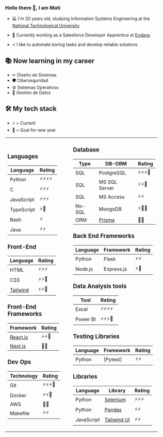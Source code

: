 ### Hello there 👋, I am Mati

- 💻 I'm 20 years old, studying Information Systems Engineering at the [National Technological University](http://www.frba.utn.edu.ar/).

- 🚀 Currently working as a Salesforce Developer Apprentice at [Endava](https://www.endava.com/).
  
- 🔥 I like to automate boring tasks and develop reliable solutions.


## 📚 Now learning in my career
- ✏ Diseño de Sistemas
- 🛡 Ciberseguridad
- ⚙ Sistemas Operativos
- 💾 Gestión de Datos


## 🛠 My tech stack

- ⚡ = Current
- 🎯 = Goal for new year


<table>
  <tr>
    <td>
  
### Languages

| Language   | Rating     |
| ---------- | ---------- |
| Python     | ⚡⚡⚡⚡  |
| C          | ⚡⚡⚡    |
| JavaScript | ⚡⚡⚡    |
| TypeScript | ⚡🎯      |
| Bash       | ⚡         |
| Java       | ⚡⚡      |

### Front-End

| Language                                                | Rating    | 
| ------------------------------------------------------- | --------  |
| HTML                                                    | ⚡⚡⚡   | 
| CSS                                                     | ⚡⚡🎯   |
| [Tailwind](https://github.com/tailwindlabs/tailwindcss) | ⚡⚡🎯   | 

### Front-End Frameworks

| Framework                                      | Rating   |
| ---------------------------------------------- | -------- |
| [React.js](https://github.com/facebook/react)  | ⚡⚡🎯  |
| [Next.js](https://github.com/vercel/next.js)   | 🎯🎯    |

### Dev Ops

| Technology | Rating     |
| ---------- | ---------- |
| Git        | ⚡⚡⚡🎯 |
| Docker     | ⚡⚡🎯    |
| AWS        | 🎯🎯      |
| Makefile   | ⚡⚡      | 

   </td>
   <td>
 
### Database

| Type    | DB-ORM           | Rating     |
| ------- | ---------------- | --------   |
| SQL     | PostgreSQL       | ⚡⚡⚡🎯  |
| SQL     | MS SQL Server    | ⚡⚡🎯    |
| SQL     | MS Access        | ⚡⚡      |
| No-SQL  | MongoDB          | ⚡🎯🎯    | 
| ORM     | [Prisma](https://github.com/prisma/prisma) | 🎯🎯 | 

### Back End Frameworks

| Language | Framework               | Rating    |
| -------- | ----------------------- | --------- |
| Python   | Flask                   | ⚡⚡     |
| Node.js  | Express.js              | ⚡🎯     |

### Data Analysis tools
     
| Tool         | Rating     |
| --------     | --------   |
| Excel        | ⚡⚡⚡⚡ |
| Power BI     | ⚡⚡⚡🎯 |

### Testing Libraries
      
| Language | Framework  | Rating    |
| -------- | ---------- | --------- |
| Python   | [Pytest]   | ⚡⚡     |

### Libraries

| Language   | Library                                                | Rating   |
|------------| ------------------------------------------------------ | -------- |
| Python | [Selenium](https://pypi.org/project/selenium)              | ⚡⚡⚡  |
| Python | [Pandas](https://pandas.pydata.org/)                       | ⚡⚡    |
| JavaScript | [Tailwind UI](https://tailwindui.com/)                 | ⚡⚡    |

  </td>
 </tr>
</table>
